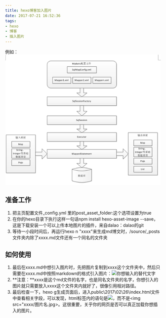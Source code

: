 ```yaml
---
title: hexo博客加入图片
date: 2017-07-21 16:52:36
tags:
- hexo
- 博客
- 插入图片
---
```

例如：
![架构](hexo博客加入图片/Mybatisjia.png)

## 准备工作
1. 把主页配置文件_config.yml 里的post_asset_folder:这个选项设置为true
2. 在你的hexo目录下执行这样一句话npm install hexo-asset-image --save，这是下载安装一个可以上传本地图片的插件，来自dalao：dalao的git
3. 等待一小段时间后，再运行hexo n "xxxx"来生成md博文时，/source/_posts文件夹内除了xxxx.md文件还有一个同名的文件夹

## 如何使用
1. 最后在xxxx.md中想引入图片时，先把图片复制到xxxx这个文件夹中，然后只需要在xxxx.md中按照markdown的格式引入图片：![你想输入的替代文字](xxxx/图片名.jpg)
2. **注意：**xxxx是这个md文件的名字，也是同名文件夹的名字，你想引入的图片就只需要放入xxxx这个文件夹内就好了，很像引用相对路径。
3. 最后检查一下，hexo g生成页面后，进入public\2017\02\26\index.html文件中查看相关字段，可以发现，html标签内的语句是<img src="2017/02/26/xxxx/图片名.jpg">，而不是<img src="xxxx/图片名.jpg>。这很重要，关乎你的网页是否可以真正加载你想插入的图片。



